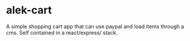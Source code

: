# alek-cart

A simple shopping cart app that can use paypal and load items through a cms. Self contained in a react/express/<insert db> stack.
